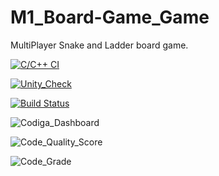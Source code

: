# M1_Board-Game_Game
MultiPlayer Snake and Ladder board game. 

[![C/C++ CI](https://github.com/100jandu/M1_Board-Game_Game/actions/workflows/c-cpp.yml/badge.svg)](https://github.com/100jandu/M1_Board-Game_Game/actions/workflows/c-cpp.yml)

[![Unity_Check](https://github.com/100jandu/M1_Board-Game_Game/actions/workflows/unity.yml/badge.svg)](https://github.com/100jandu/M1_Board-Game_Game/actions/workflows/unity.yml)

[![Build Status](https://github.com/100jandu/M1_Board-Game_Game/actions/workflows/Build.yml/badge.svg)](https://github.com/100jandu/M1_Board-Game_Game/actions/workflows/Build.yml)

![Codiga_Dashboard](https://app.codiga.io/public/project/31125/M1_Board-Game_Game/dashboard)

![Code_Quality_Score](https://api.codiga.io/project/31125/score/svg)

![Code_Grade](https://api.codiga.io/project/31125/status/svg)


